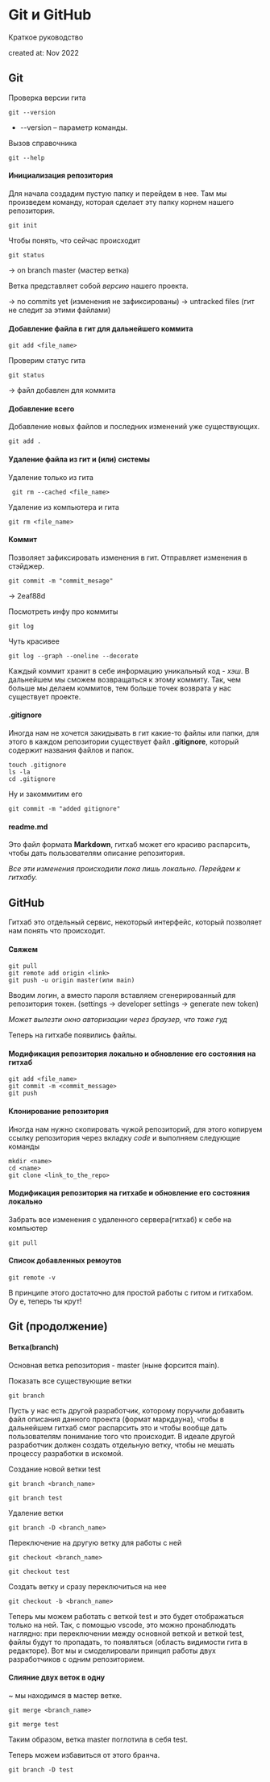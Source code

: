 # Git и GitHub
Краткое руководство

created at: Nov 2022

## Git
Проверка версии гита

    git --version
* --version – параметр команды.

Вызов справочника

    git --help

#### Инициализация репозитория
Для начала создадим пустую папку и перейдем в нее. Там мы произведем команду, которая сделает эту папку корнем нашего репозитория.

    git init
    
Чтобы понять, что сейчас происходит

    git status
-> on branch master (мастер ветка)

Ветка представляет собой *версию* нашего проекта.

-> no commits yet (изменения не зафиксированы)
-> untracked files (гит не следит за этими файлами)


#### Добавление файла в гит для дальнейшего коммита

    git add <file_name>
    
Проверим статус гита

    git status
-> файл добавлен для коммита

#### Добавление всего

Добавление новых файлов и последних изменений уже существующих.

    git add .

#### Удаление файла из гит и (или) системы

Удаление только из гита

     git rm --cached <file_name> 
     
Удаление из компьютера и гита
    
    git rm <file_name>
    
#### Коммит
Позволяет зафиксировать изменения в гит. Отправляет изменения в стэйджер.
    
    git commit -m "commit_mesage"
-> 2eaf88d 

Посмотреть инфу про коммиты

    git log

Чуть красивее

    git log --graph --oneline --decorate


Каждый коммит хранит в себе информацию уникальный код - *хэш*.
В дальнейшем мы сможем возвращаться к этому коммиту. Так, чем больше мы делаем коммитов, тем больше точек возврата у нас существует проекте.

#### .gitignore
Иногда нам не хочется закидывать в гит какие-то файлы или папки, для этого в каждом репозитории существует файл **.gitignore**, который содержит названия файлов и папок.

    touch .gitignore
    ls -la
    cd .gitignore

Ну и закоммитим его
    
    git commit -m "added gitignore"
    
#### readme.md
Это файл формата **Markdown**, гитхаб может его красиво распарсить, чтобы дать пользователям описание репозитория.

*Все эти изменения происходили пока лишь локально. Перейдем к гитхабу.*
## GitHub
Гитхаб это отдельный сервис, некоторый интерфейс, который позволяет нам понять что происходит.
    
#### Свяжем 
    
    git pull
    git remote add origin <link>
    git push -u origin master(или main)
    
Вводим логин, а вместо пароля вставляем сгенерированный для репозитория токен. (settings -> developer settings -> generate new token)

*Может вылезти окно авторизации через браузер, что тоже гуд*

Теперь на гитхабе появились файлы. 

#### Модификация репозитория локально и обновление его состояния на гитхаб

    git add <file_name>
    git commit -m <commit_message>
    git push
    
#### Клонирование репозитория
Иногда нам нужно скопировать чужой репозиторий, для этого копируем ссылку репозитория через вкладку *code* и выполняем следующие команды

    mkdir <name>
    cd <name>
    git clone <link_to_the_repo>
    
#### Модификация репозитория на гитхабе и обновление его состояния локально
Забрать все изменения с удаленного сервера(гитхаб) к себе на компьютер

    git pull
    
#### Список добавленных ремоутов
    git remote -v

В принципе этого достаточно для простой работы с гитом и гитхабом. Оу е, теперь ты крут!

## Git (продолжение)
#### Ветка(branch)
Основная ветка репозитория - master (ныне форсится main).

Показать все существующие ветки
    
    git branch
    
Пусть у нас есть другой разработчик, которому поручили добавить файл описания данного проекта (формат маркдауна), чтобы в дальнейшем гитхаб смог распарсить это и чтобы вообще дать пользователям понимание того что происходит.
В идеале другой разработчик должен создать отдельную ветку, чтобы не мешать процессу разработки в искомой. 

Создание новой ветки test

    git branch <branch_name>
    
    git branch test

Удаление ветки
 
    git branch -D <branch_name>
    
Переключение на другую ветку для работы с ней
    
    git checkout <branch_name>
    
    git checkout test

Создать ветку и сразу переключиться на нее
    
    git checkout -b <branch_name>

Теперь мы можем работать с веткой test и это будет отображаться только на ней. Так, с помощью vscode, это можно пронаблюдать наглядно: при переключении между основной веткой и веткой test, файлы будут то пропадать, то появляться (область видимости гита в редакторе). Вот мы и смоделировали принцип работы двух разработчиков с одним репозиторием.

#### Слияние двух веток в одну
~ мы находимся в мастер ветке.

    git merge <branch_name>
    
    git merge test
Таким образом, ветка master поглотила в себя test.

Теперь можем избавиться от этого бранча.
    
    git branch -D test
